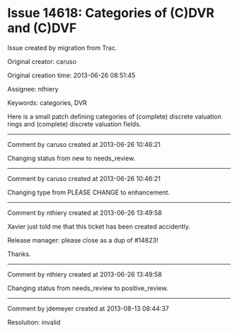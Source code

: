 # Issue 14618: Categories of (C)DVR and (C)DVF

Issue created by migration from Trac.

Original creator: caruso

Original creation time: 2013-06-26 08:51:45

Assignee: nthiery

Keywords: categories, DVR

Here is a small patch defining categories of (complete) discrete valuation rings and (complete) discrete valuation fields.


---

Comment by caruso created at 2013-06-26 10:46:21

Changing status from new to needs_review.


---

Comment by caruso created at 2013-06-26 10:46:21

Changing type from PLEASE CHANGE to enhancement.


---

Comment by nthiery created at 2013-06-26 13:49:58

Xavier just told me that this ticket has been created accidently.

Release manager: please close as a dup of #14823!

Thanks.


---

Comment by nthiery created at 2013-06-26 13:49:58

Changing status from needs_review to positive_review.


---

Comment by jdemeyer created at 2013-08-13 08:44:37

Resolution: invalid
